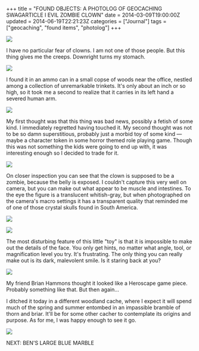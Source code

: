 +++
title = "FOUND OBJECTS: A PHOTOLOG OF GEOCACHING SWAGARTICLE I EVIL ZOMBIE CLOWN"
date = 2014-03-09T19:00:00Z
updated = 2014-06-19T22:21:23Z
categories = ["Journal"]
tags = ["geocaching", "found items", "photolog"]
+++

![](http://4.bp.blogspot.com/-3ji1yOQtiMw/UxyOCfghi_I/AAAAAAAAAUA/nmODM8uCQ1Q/s1600/clown_face.png)

I have no particular fear of clowns. I am not one of those people. But this thing gives me the creeps. Downright turns my stomach.

![](http://3.bp.blogspot.com/-e4HdwZibjwk/UxyOL4R-d0I/AAAAAAAAAUI/S12WVQaKu5k/s1600/DSC09354.jpg)

I found it in an ammo can in a small copse of woods near the office, nestled among a collection of unremarkable trinkets. It's only about an inch or so high, so it took me a second to realize that it carries in its left hand a severed human arm.

![](http://2.bp.blogspot.com/-9BK_WgLn1Kk/UxyO5vxUJAI/AAAAAAAAAUQ/Jb__4yZqug8/s1600/severed_arm.png)

My first thought was that this thing was bad news, possibly a fetish of some kind. I immediately regretted having touched it. My second thought was not to be so damn superstitious, probably just a morbid toy of some kind — maybe a character token in some horror themed role playing game. Though this was not something the kids were going to end up with, it was interesting enough so I decided to trade for it.

![](http://4.bp.blogspot.com/-dcJbxFOv8l0/UxyPESR4yeI/AAAAAAAAAUY/Uw0WinxFEd0/s1600/DSC09356.jpg)

On closer inspection you can see that the clown is supposed to be a zombie, because the belly is exposed. I couldn't capture this very well on camera, but you can make out what appear to be muscle and intestines. To the eye the figure is a translucent whitish-gray, but when photographed on the camera's macro settings it has a transparent quality that reminded me of one of those crystal skulls found in South America.

![](http://1.bp.blogspot.com/-3R5hKbwvWF8/UxyQePhwqXI/AAAAAAAAAU8/KTUlhAaG2sU/s1600/DSC09354+-+Version+2.jpg")

[![](http://www.crystalinks.com/crystalskullmh.jpg)](http://www.crystalinks.com/crystalskulls.html) 

The most disturbing feature of this little "toy" is that it is impossible to make out the details of the face. You only get hints, no matter what angle, tool, or magnification level you try. It's frustrating. The only thing you can really make out is its dark, malevolent smile. Is it staring back at you?

![](http://3.bp.blogspot.com/-B9ZpizCm4Q8/UxyPnZVir8I/AAAAAAAAAUk/DQvMx-J8RSM/s1600/DSC09360.jpg)

My friend Brian Hammons thought it looked like a Heroscape game piece. Probably something like that. But then again…

I ditched it today in a different woodland cache, where I expect it will spend much of the spring and summer entombed in an impassible bramble of thorn and briar. It'll be for some other cacher to contemplate its origins and purpose. As for me, I was happy enough to see it go.

![](http://1.bp.blogspot.com/-qd4g8hjS504/UxyQHBE0juI/AAAAAAAAAUs/VMSqcIQiVDg/s1600/200.gif)

NEXT: BEN'S LARGE BLUE MARBLE

